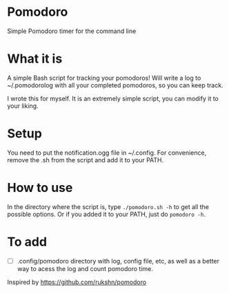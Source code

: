 # Pomodoro

Simple Pomodoro timer for the command line

# What it is

A simple Bash script for tracking your pomodoros! Will write a log to ~/.pomodorolog with all your completed pomodoros, so you can keep track.

I wrote this for myself. It is an extremely simple script, you can modify it to your liking.

# Setup

You need to put the notification.ogg file in ~/.config. For convenience, remove the .sh from the script and add it to your PATH.

# How to use

In the directory where the script is, type `./pomodoro.sh -h` to get all the possible options. Or if you added it to your PATH, just do `pomodoro -h`.


# To add

- [ ] .config/pomodoro directory with log, config file, etc, as well as a better way to acess the log and count pomodoro time.


Inspired by https://github.com/rukshn/pomodoro
